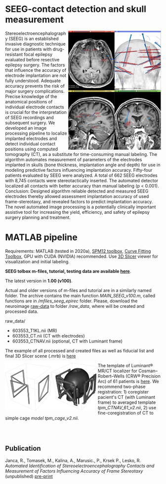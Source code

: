 # SEEG-contact detection and skull measurement
<img src="https://github.com/EpiReC-ISARG/SEEG-contact-detection-and-skull-measurement/blob/3354594a9b4f2276b5a70dba3bfaa640a99796b9/main_scene.PNG" width="300" ALIGN=RIGHT> Stereoelectroencephalography (SEEG) is an established invasive diagnostic technique for use in patients with drug-resistant focal epilepsy evaluated before resective epilepsy surgery. The factors that influence the accuracy of electrode implantation are not fully understood. Adequate accuracy prevents the risk of major surgery complications. Precise knowledge of the anatomical positions of individual electrode contacts is crucial for the interpretation of SEEG recordings and subsequent surgery. We developed an image processing pipeline to localize implanted electrodes and detect individual contact positions using computed tomography (CT), as a substitute for time-consuming manual labeling. The algorithm automates measurement of parameters of the electrodes implanted in skulls (bone thickness, implantation angle and depth) for use in modeling predictive factors influencing implantation accuracy. Fifty-four patients evaluated by SEEG were analyzed. A total of 662 SEEG electrodes with 8,745 contacts were stereotactically inserted. The automated detector localized all contacts with better accuracy than manual labeling (p < 0.001). Conclusion: Designed algorithm reliable detected and measured SEEG electrodes thereby allowed assessment implantation accuracy of used frame-stereotaxy, and revealed factors to predict implantation accuracy. The novel automated image processing is a potentially clinically important assistive tool for increasing the yield, efficiency, and safety of epilepsy surgery planning and treatment.


# MATLAB pipeline
Requirements: MATLAB (tested in 2020a), [SPM12 toolbox](https://www.fil.ion.ucl.ac.uk/spm/software/spm12/), [Curve Fitting Toolbox](https://www.mathworks.com/products/curvefitting.html), GPU with CUDA (NVIDIA) recommended. Use [3D Slicer](https://www.slicer.org/) viewer for visualization and initial labeling.

**SEEG tolbox m-files, tutorial, testing data are available [here](https://drive.google.com/drive/folders/1zLalBTPnkHysK6c0yCw7xXesrqDPi6JS?usp=sharing)**.

The latest version in **1.00 (v100)**.

Actual and older versions of m-files and tutorial are in a similarly named folder.
The archive contains the main function *MAIN_SEEG_v100.m*, called functions are in */mfiles_seeg_epirec* folder. Please, download the neuroimage [raw-data](https://drive.google.com/file/d/1osv64WqdsRsuMKwGNLlcFCipXl41U0s4/view?usp=sharing) to folder */raw_data*, where will be created and processed data.

raw_data/
- 603553_T1KL.nii (MR)
- 603553_CT.nii (CT with electrodes)
- 603553_CTNAV.nii (optional, CT with Luminant frame)

The example of all processed and created files as well as fiducial list and final 3D Slicer scene (.mrb) is [here](https://drive.google.com/file/d/1aca5clyLF_9lAnmd1ZbGqBoKR7cbthdO/view?usp=sharing)


<img src="https://github.com/EpiReC-ISARG/SEEG-contact-detection-and-skull-measurement/blob/e372f7cf2a40ce5e2c88f517fb17344a2466f1e0/luminant.png" width="300" ALIGN=LEFT> The template of Luminant® MR/CT localizer for Cosman–Robert–Wells (CRW® Precision Arc) of 61 patients is [here](https://drive.google.com/file/d/1ovqf5m0-_9x3Z7ETZm3lRu5JBsNo2UbC/view?usp=sharing). We recommend two-phase registration: 1) coregister pacient's CT (with Luminant frame) to averaged template *tpm_CTNAV_61_v2.nii*, 2) use fine-coregistration of CT to simple cage *model tpm_cage_v2.nii*.     

<br><br>

## Publication
Janca, R., Tomasek, M., Kalina, A., Marusic., P., Krsek P., Lesko, R. *Automated Identification of Stereoelectroencephalography Contacts and Measurement of Factors Influencing Accuracy of Frame Stereotaxy* (unpublished) [pre-print](https://github.com/EpiReC-ISARG/SEEG-contact-detection-and-skull-measurement/blob/19c93ccf1f8a0db21c523bf92fa73452045e2c9a/Manuscript_SEEG_TBME_v17.pdf)
